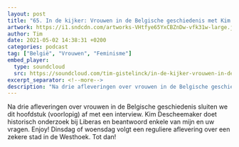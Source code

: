 ```yaml
---
layout: post
title: "65. In de kijker: Vrouwen in de Belgische geschiedenis met Kim Descheemaeker"
artwork: https://i1.sndcdn.com/artworks-VHtfye65YxCBZnDw-vfk31w-large.jpg
author: Tim
date: 2021-05-02 14:38:31 +0200
categories: podcast
tag: ["België", "Vrouwen", "Feminisme"]
embed_player:
  type: soundcloud
  src: https://soundcloud.com/tim-gistelinck/in-de-kijker-vrouwen-in-de-belgische-geschiedenis-met-kim-descheemaeker
excerpt_separator: <!--more-->
description: "Na drie afleveringen over vrouwen in de Belgische geschiedenis sluiten we dit hoofdstuk (voorlopig) af met een interview."
---
```

Na drie afleveringen over vrouwen in de Belgische geschiedenis sluiten we dit hoofdstuk (voorlopig) af met een interview. Kim Descheemaker doet historisch onderzoek bij Liberas en beantwoord enkele van mijn en uw vragen. Enjoy! Dinsdag of woensdag volgt een reguliere aflevering over een zekere stad in de Westhoek. Tot dan!